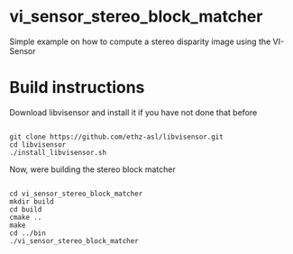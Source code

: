 vi_sensor_stereo_block_matcher
===================

Simple example on how to compute a stereo disparity image using the VI-Sensor

Build instructions
==================
Download libvisensor and install it if you have not done that before

<pre><code>
git clone https://github.com/ethz-asl/libvisensor.git
cd libvisensor
./install_libvisensor.sh
</code></pre>

Now, were building the stereo block matcher

<pre><code>
cd vi_sensor_stereo_block_matcher
mkdir build
cd build
cmake ..
make
cd ../bin
./vi_sensor_stereo_block_matcher
</code></pre>
